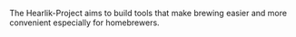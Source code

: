 The Hearlik-Project aims to build tools that make brewing easier and more convenient especially for homebrewers.
